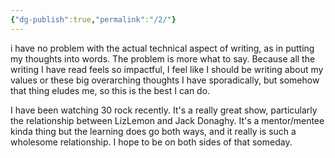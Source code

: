 ```yaml
---
{"dg-publish":true,"permalink":"/2/"}
---
```


i have no problem with the actual technical aspect of writing, as in putting my thoughts into words. The problem is more what to say. Because all the writing I have read feels so impactful, I feel like I should be writing about my values or these big overarching thoughts I have sporadically, but somehow that thing eludes me, so this is the best I can do.

I have been watching 30 rock recently. It's a really great show, particularly the relationship between LizLemon and Jack Donaghy. It's a mentor/mentee kinda thing but the learning does go both ways, and it really is such a wholesome relationship. I hope to be on both sides of that someday. 

